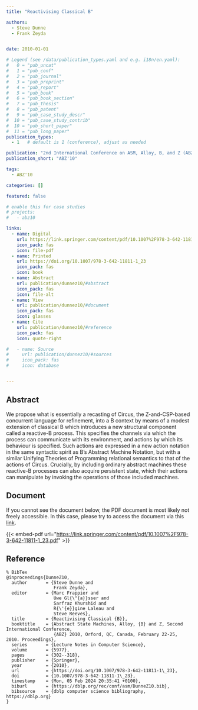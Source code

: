 ```yaml
---
title: "Reactivising Classical B"

authors:
  - Steve Dunne
  - Frank Zeyda


date: 2010-01-01

# Legend (see /data/publication_types.yaml and e.g. i18n/en.yaml): 
#   0 = "pub_uncat"
#   1 = "pub_conf"
#   2 = "pub_journal"
#   3 = "pub_preprint"
#   4 = "pub_report"
#   5 = "pub_book"
#   6 = "pub_book_section"
#   7 = "pub_thesis"
#   8 = "pub_patent"
#   9 = "pub_case_study_descr"
#  10 = "pub_case_study_contrib"
#  10 = "pub_short_paper"
#  11 = "pub_long_paper"
publication_types:
  - 1   # default is 1 (conference), adjust as needed

publication: "2nd International Conference on ASM, Alloy, B, and Z (ABZ'10)"
publication_short: "ABZ'10"

tags:
  - ABZ'10

categories: []

featured: false

# enable this for case studies
# projects:
#   - abz10

links:
  - name: Digital
    url: https://link.springer.com/content/pdf/10.1007%2F978-3-642-11811-1_23.pdf
    icon_pack: fas
    icon: file-pdf
  - name: Printed
    url: https://doi.org/10.1007/978-3-642-11811-1_23
    icon_pack: fas
    icon: book
  - name: Abstract
    url: publication/dunnez10/#abstract
    icon_pack: fas
    icon: file-alt
  - name: View
    url: publication/dunnez10/#document
    icon_pack: fas
    icon: glasses
  - name: Cite
    url: publication/dunnez10/#reference
    icon_pack: fas
    icon: quote-right

#   - name: Source
#     url: publication/dunnez10/#sources
#     icon_pack: fas
#     icon: database


---
```


## Abstract

We propose what is essentially a recasting of Circus, the Z-and-CSP-based concurrent language for refinement, into a B context by means of a modest extension of classical B which introduces a new structural component called a reactive-B process. This specifies the channels via which the process can communicate with its environment, and actions by which its behaviour is specified. Such actions are expressed in a new action notation in the same syntactic spirit as B’s Abstract Machine Notation, but with a similar Unifying Theories of Programming relational semantics to that of the actions of Circus. Crucially, by including ordinary abstract machines these reactive-B processes can also acquire persistent state, which their actions can manipulate by invoking the operations of those included machines.

## Document

If you cannot see the document below, the PDF document is most likely not freely accessible. In this case, please try to access the document via this <a href="https://link.springer.com/content/pdf/10.1007%2F978-3-642-11811-1_23.pdf">link</a>.

{{< embed-pdf url="https://link.springer.com/content/pdf/10.1007%2F978-3-642-11811-1_23.pdf" >}}

## Reference

```
% BibTex
@inproceedings{DunneZ10,
  author       = {Steve Dunne and
                  Frank Zeyda},
  editor       = {Marc Frappier and
                  Uwe Gl{\"{a}}sser and
                  Sarfraz Khurshid and
                  R{\'{e}}gine Laleau and
                  Steve Reeves},
  title        = {Reactivising Classical {B}},
  booktitle    = {Abstract State Machines, Alloy, {B} and Z, Second International Conference,
                  {ABZ} 2010, Orford, QC, Canada, February 22-25, 2010. Proceedings},
  series       = {Lecture Notes in Computer Science},
  volume       = {5977},
  pages        = {302--318},
  publisher    = {Springer},
  year         = {2010},
  url          = {https://doi.org/10.1007/978-3-642-11811-1\_23},
  doi          = {10.1007/978-3-642-11811-1\_23},
  timestamp    = {Mon, 05 Feb 2024 20:35:41 +0100},
  biburl       = {https://dblp.org/rec/conf/asm/DunneZ10.bib},
  bibsource    = {dblp computer science bibliography, https://dblp.org}
}


```

<!-- # add information for case study papers (if available)
## Sources

- **Used formal method:**
  [ASM](/method/asm)
- **Resources and tools:**
  Asmeta

For more information, please contact the <a href ="mailto:silvia.bonfanti@unibg.it;arcaini@nii.ac.jp;angelo.gargantini@unibg.it;scandurra@unibg.it;elvinia.riccobene@unimi.it">authors</a>-->

